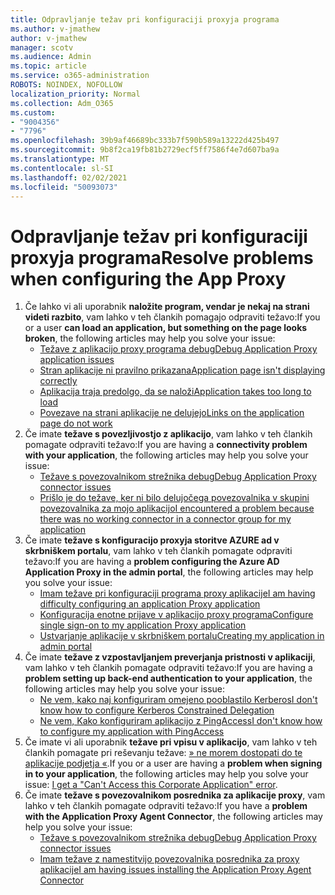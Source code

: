 ```yaml
---
title: Odpravljanje težav pri konfiguraciji proxyja programa
ms.author: v-jmathew
author: v-jmathew
manager: scotv
ms.audience: Admin
ms.topic: article
ms.service: o365-administration
ROBOTS: NOINDEX, NOFOLLOW
localization_priority: Normal
ms.collection: Adm_O365
ms.custom:
- "9004356"
- "7796"
ms.openlocfilehash: 39b9af46689bc333b7f590b589a13222d425b497
ms.sourcegitcommit: 9b8f2ca19fb81b2729ecf5ff7586f4e7d607ba9a
ms.translationtype: MT
ms.contentlocale: sl-SI
ms.lasthandoff: 02/02/2021
ms.locfileid: "50093073"
---
```

# <a name="resolve-problems-when-configuring-the-app-proxy"></a><span data-ttu-id="db35b-102">Odpravljanje težav pri konfiguraciji proxyja programa</span><span class="sxs-lookup"><span data-stu-id="db35b-102">Resolve problems when configuring the App Proxy</span></span>

1. <span data-ttu-id="db35b-103">Če lahko vi ali uporabnik **naložite program, vendar je nekaj na strani videti razbito**, vam lahko v teh člankih pomagajo odpraviti težavo:</span><span class="sxs-lookup"><span data-stu-id="db35b-103">If you or a user **can load an application, but something on the page looks broken**, the following articles may help you solve your issue:</span></span>
    - [<span data-ttu-id="db35b-104">Težave z aplikacijo proxy programa debug</span><span class="sxs-lookup"><span data-stu-id="db35b-104">Debug Application Proxy application issues</span></span>](https://docs.microsoft.com/azure/active-directory/manage-apps/application-proxy-debug-apps)
    - [<span data-ttu-id="db35b-105">Stran aplikacije ni pravilno prikazana</span><span class="sxs-lookup"><span data-stu-id="db35b-105">Application page isn't displaying correctly</span></span>](https://docs.microsoft.com/azure/active-directory/application-proxy-page-appearance-broken-problem)
    - [<span data-ttu-id="db35b-106">Aplikacija traja predolgo, da se naloži</span><span class="sxs-lookup"><span data-stu-id="db35b-106">Application takes too long to load</span></span>](https://docs.microsoft.com/azure/active-directory/application-proxy-page-load-speed-problem)
    - [<span data-ttu-id="db35b-107">Povezave na strani aplikacije ne delujejo</span><span class="sxs-lookup"><span data-stu-id="db35b-107">Links on the application page do not work</span></span>](https://docs.microsoft.com/azure/active-directory/application-proxy-page-links-broken-problem)
2. <span data-ttu-id="db35b-108">Če imate **težave s povezljivostjo z aplikacijo**, vam lahko v teh člankih pomagate odpraviti težavo:</span><span class="sxs-lookup"><span data-stu-id="db35b-108">If you are having a **connectivity problem with your application**, the following articles may help you solve your issue:</span></span>
    - [<span data-ttu-id="db35b-109">Težave s povezovalnikom strežnika debug</span><span class="sxs-lookup"><span data-stu-id="db35b-109">Debug Application Proxy connector issues</span></span>](https://docs.microsoft.com/azure/active-directory/manage-apps/application-proxy-debug-connectors)
    - [<span data-ttu-id="db35b-110">Prišlo je do težave, ker ni bilo delujočega povezovalnika v skupini povezovalnika za mojo aplikacijo</span><span class="sxs-lookup"><span data-stu-id="db35b-110">I encountered a problem because there was no working connector in a connector group for my application</span></span>](https://docs.microsoft.com/azure/active-directory/application-proxy-connectivity-no-working-connector)
3. <span data-ttu-id="db35b-111">Če imate **težave s konfiguracijo proxyja storitve AZURE ad v skrbniškem portalu**, vam lahko v teh člankih pomagate odpraviti težavo:</span><span class="sxs-lookup"><span data-stu-id="db35b-111">If you are having a **problem configuring the Azure AD Application Proxy in the admin portal**, the following articles may help you solve your issue:</span></span>
    - [<span data-ttu-id="db35b-112">Imam težave pri konfiguraciji programa proxy aplikacije</span><span class="sxs-lookup"><span data-stu-id="db35b-112">I am having difficulty configuring an application Proxy application</span></span>](https://docs.microsoft.com/azure/active-directory/application-proxy-config-how-to)
    - [<span data-ttu-id="db35b-113">Konfiguracija enotne prijave v aplikacijo proxy programa</span><span class="sxs-lookup"><span data-stu-id="db35b-113">Configure single sign-on to my application Proxy application</span></span>](https://docs.microsoft.com/azure/active-directory/application-proxy-config-sso-how-to)
    - [<span data-ttu-id="db35b-114">Ustvarjanje aplikacije v skrbniškem portalu</span><span class="sxs-lookup"><span data-stu-id="db35b-114">Creating my application in admin portal</span></span>](https://docs.microsoft.com/azure/active-directory/application-proxy-config-problem)
4. <span data-ttu-id="db35b-115">Če imate **težave z vzpostavljanjem preverjanja pristnosti v aplikaciji**, vam lahko v teh člankih pomagate odpraviti težavo:</span><span class="sxs-lookup"><span data-stu-id="db35b-115">If you are having a **problem setting up back-end authentication to your application**, the following articles may help you solve your issue:</span></span>
    - [<span data-ttu-id="db35b-116">Ne vem, kako naj konfiguriram omejeno pooblastilo Kerberos</span><span class="sxs-lookup"><span data-stu-id="db35b-116">I don't know how to configure Kerberos Constrained Delegation</span></span>](https://docs.microsoft.com/azure/active-directory/application-proxy-back-end-kerberos-constrained-delegation-how-to)
    - [<span data-ttu-id="db35b-117">Ne vem, Kako konfiguriram aplikacijo z PingAccess</span><span class="sxs-lookup"><span data-stu-id="db35b-117">I don't know how to configure my application with PingAccess</span></span>](https://docs.microsoft.com/azure/active-directory/application-proxy-back-end-ping-access-how-to)
5. <span data-ttu-id="db35b-118">Če imate vi ali uporabnik **težave pri vpisu v aplikacijo**, vam lahko v teh člankih pomagate pri reševanju težave: [» ne morem dostopati do te aplikacije podjetja «](https://docs.microsoft.com/azure/active-directory/application-proxy-sign-in-bad-gateway-timeout-error).</span><span class="sxs-lookup"><span data-stu-id="db35b-118">If you or a user are having a **problem when signing in to your application**, the following articles may help you solve your issue: [I get a "Can't Access this Corporate Application" error](https://docs.microsoft.com/azure/active-directory/application-proxy-sign-in-bad-gateway-timeout-error).</span></span>
6. <span data-ttu-id="db35b-119">Če imate **težave s povezovalnikom posrednika za aplikacije proxy**, vam lahko v teh člankih pomagate odpraviti težavo:</span><span class="sxs-lookup"><span data-stu-id="db35b-119">If you have a **problem with the Application Proxy Agent Connector**, the following articles may help you solve your issue:</span></span>
    - [<span data-ttu-id="db35b-120">Težave s povezovalnikom strežnika debug</span><span class="sxs-lookup"><span data-stu-id="db35b-120">Debug Application Proxy connector issues</span></span>](https://docs.microsoft.com/azure/active-directory/manage-apps/application-proxy-debug-connectors)
    - [<span data-ttu-id="db35b-121">Imam težave z namestitvijo povezovalnika posrednika za proxy aplikacije</span><span class="sxs-lookup"><span data-stu-id="db35b-121">I am having issues installing the Application Proxy Agent Connector</span></span>](https://docs.microsoft.com/azure/active-directory/application-proxy-connector-installation-problem)

